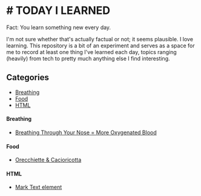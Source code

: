 # # TODAY I LEARNED

Fact: You learn something new every day.

I'm not sure whether that's actually factual or not; it seems plausible. I love learning. This repository is a bit of an experiment and serves as a space for me to record at least one thing I've learned each day, topics ranging (heavily) from tech to pretty much anything else I find interesting.


## Categories

* [Breathing](#breathing)
* [Food](#food)
* [HTML](#html)

#### Breathing

- [Breathing Through Your Nose = More Oxygenated Blood](breathing/nose-breathing-nitrogen-oxide.md)

#### Food

- [Orecchiette & Cacioricotta](food/orecchiette-cacioricotta.md)

#### HTML

- [Mark Text element](html/mark-text-element.md)
